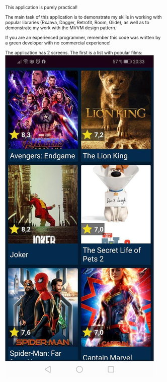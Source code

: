 This application is purely practical!

The main task of this application is to demonstrate my skills 
in working with popular libraries (RxJava, Dagger, Retrofit, Room, Glide), 
as well as to demonstrate my work with the MVVM design pattern.

If you are an experienced programmer, remember this code was written 
by a green developer with no commercial experience!



The application has 2 screens. 
The first is a list with popular films:
![alt text](/app/src/main/res/drawable/screenshot_list_screen.jpg "Popular films list screen")
